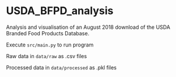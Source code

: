 # USDA_BFPD_analysis

Analysis and visualisation of an August 2018 download of the USDA Branded Food Products Database.

Execute `src/main.py` to run program

Raw data in `data/raw` as .csv files

Processed data in `data/processed` as .pkl files
